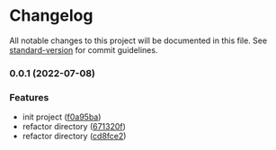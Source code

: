 # Changelog

All notable changes to this project will be documented in this file. See [standard-version](https://github.com/conventional-changelog/standard-version) for commit guidelines.

### 0.0.1 (2022-07-08)


### Features

* init project ([f0a95ba](https://github.com/Recedivies/next-ts-tailwind-template/commit/f0a95ba486463596a2975434d35b2ea7b55efac9))
* refactor directory ([671320f](https://github.com/Recedivies/next-ts-tailwind-template/commit/671320f482d08ab70884211680197b49bd93f3fc))
* refactor directory ([cd8fce2](https://github.com/Recedivies/next-ts-tailwind-template/commit/cd8fce2eb7e39df2832bdb5606d7d8fcb578dd08))
